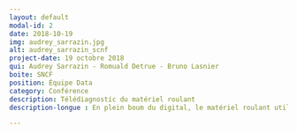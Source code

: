 ```yaml
---
layout: default
modal-id: 2
date: 2018-10-19
img: audrey_sarrazin.jpg
alt: audrey_sarrazin_scnf
project-date: 19 octobre 2018
qui: Audrey Sarrazin - Romuald Detrue - Bruno Lasnier
boite: SNCF
position: Équipe Data
category: Conférence
description: Télédiagnostic du matériel roulant 
description-longue : En plein boum du digital, le matériel roulant utilisé par la SNCF se modernise et devient communiquant. Depuis quelques années, les équipes s’organisent et de nouveaux métiers se créent afin d’affiner le suivi des flottes et d’optimiser la maintenance du matériel.

---
```

